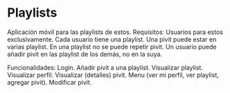 # Playlists
Aplicación móvil para las playlists de estos.
Requisitos:
Usuarios para estos exclusivamente.
Cada usuario tiene una playlist.
Una pivit puede estar en varias playlist.
En una playlist no se puede repetir pivit.
Un usuario puede añadir pivit en las playlist de los demás, no en la suya.

Funcionalidades:
Login.
Añadir pivit a una playlist.
Visualizar playlist.
Visualizar perfil.
Visualizar (detalles) pivit.
Menu (ver mi perfil, ver playlist, agregar pivit).
Modificar pivit.
